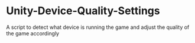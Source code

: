 # Unity-Device-Quality-Settings
A script to detect what device is running the game and adjust the quality of the game accordingly
